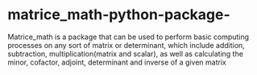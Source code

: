 # matrice_math-python-package-
Matrice_math is a package that can be used to perform basic computing processes on any sort of matrix or determinant, which include addition, subtraction, multiplication(matrix and scalar), as well as calculating the minor, cofactor, adjoint, determinant and inverse of a given matrix
